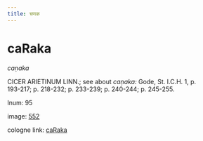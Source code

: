 ```yaml
---
title: चणक
---
```


# caRaka

<i>caṇaka</i>  <div n="lb" /><bot>CICER ARIETINUM LINN.</bot>; see about <i>caṇaka:</i> Gode, St. <bot>I.</bot><bot>C.</bot><bot>H.</bot> 1, p. <div n="lb" />193-217; p. 218-232; p. 233-239; p. 240-244; p. 245-255.

lnum: 95

image: [552](https://www.sanskrit-lexicon.uni-koeln.de/scans/csl-apidev/servepdf.php?dict=snp&page=552)

cologne link: [caRaka](https://sanskrit-lexicon.uni-koeln.de/scans/csl-apidev/getword.php?dict=snp&key=caRaka)

